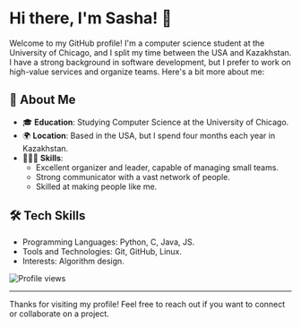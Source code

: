# Hi there, I'm Sasha! 👋

Welcome to my GitHub profile! I'm a computer science student at the University of Chicago, and I split my time between the USA and Kazakhstan. I have a strong background in software development, but I prefer to work on high-value services and organize teams. Here's a bit more about me:

## 🚀 About Me

- 🎓 **Education**: Studying Computer Science at the University of Chicago.
- 🌍 **Location**: Based in the USA, but I spend four months each year in Kazakhstan.
- 🧑‍🤝‍🧑 **Skills**:
  - Excellent organizer and leader, capable of managing small teams.
  - Strong communicator with a vast network of people.
  - Skilled at making people like me.

## 🛠️ Tech Skills

- Programming Languages: Python, C, Java, JS.
- Tools and Technologies: Git, GitHub, Linux.
- Interests: Algorithm design.


![Profile views](https://gpvc.arturio.dev/adtimokhin)

---

Thanks for visiting my profile! Feel free to reach out if you want to connect or collaborate on a project.
